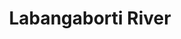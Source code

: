 ---
title: "Labangaborti River"
title_bn: "লবঙ্গবর্তী নদী"
description: "It originates from Ichamoti river of at Sadar upazila of Shatkhira district. Then it make joint with Khepupetia river at the boundary of Debhata."
---